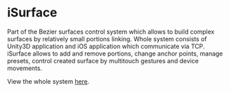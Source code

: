 # iSurface

Part of the Bezier surfaces control system which allows to build complex surfaces by relatively small portions linking. Whole system consists of Unity3D application and iOS application which communicate via TCP. iSurface allows to add and remove portions, change anchor points, manage presets, control created surface by multitouch gestures and device movements.

View the whole system [here](https://github.com/bo-nik/iSurface).
